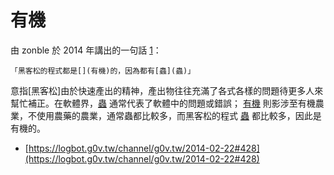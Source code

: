 <!-- TITLE: 有機 -->
<!-- SUBTITLE: 黑客松的程式都是有機的，因為都有蟲 -->

# 有機

由 zonble 於 2014 年講出的一句話 [1](https://logbot.g0v.tw/channel/g0v.tw/2014-02-22#428)：

    「黑客松的程式都是[](有機)的，因為都有[蟲](蟲)」
		
意指[黑客松]由於快速產出的精神，產出物往往充滿了各式各樣的問題待更多人來幫忙補正。在軟體界，[蟲](蟲) 通常代表了軟體中的問題或錯誤； [有機](有機) 則影涉至有機農業，不使用農藥的農業，通常蟲都比較多，而黑客松的程式 [蟲](蟲) 都比較多，因此是有機的。

* [https://logbot.g0v.tw/channel/g0v.tw/2014-02-22#428](https://logbot.g0v.tw/channel/g0v.tw/2014-02-22#428)